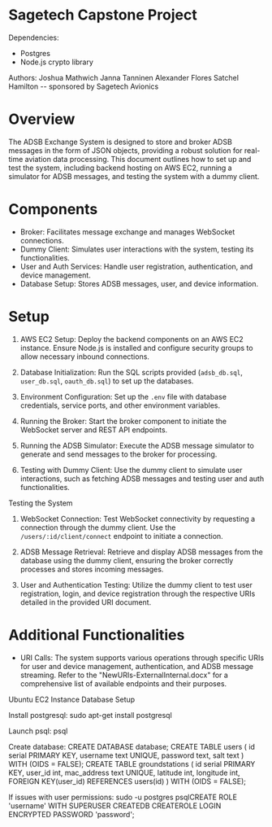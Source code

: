 
# Sagetech Capstone Project

Dependencies:
- Postgres
- Node.js crypto library

Authors:
Joshua Mathwich
Janna Tanninen
Alexander Flores
Satchel Hamilton
-- sponsored by Sagetech Avionics

# Overview

The ADSB Exchange System is designed to store and broker ADSB messages in the form of JSON objects, providing a robust solution for real-time aviation data processing. This document outlines how to set up and test the system, including backend hosting on AWS EC2, running a simulator for ADSB messages, and testing the system with a dummy client.

# Components

- Broker: Facilitates message exchange and manages WebSocket connections.
- Dummy Client: Simulates user interactions with the system, testing its functionalities.
- User and Auth Services: Handle user registration, authentication, and device management.
- Database Setup: Stores ADSB messages, user, and device information.

# Setup

1. AWS EC2 Setup: Deploy the backend components on an AWS EC2 instance. Ensure Node.js is installed and configure security groups to allow necessary inbound connections.

2. Database Initialization: Run the SQL scripts provided (`adsb_db.sql`, `user_db.sql`, `oauth_db.sql`) to set up the databases.

3. Environment Configuration: Set up the `.env` file with database credentials, service ports, and other environment variables.

4. Running the Broker: Start the broker component to initiate the WebSocket server and REST API endpoints.

5. Running the ADSB Simulator: Execute the ADSB message simulator to generate and send messages to the broker for processing.

6. Testing with Dummy Client: Use the dummy client to simulate user interactions, such as fetching ADSB messages and testing user and auth functionalities.

Testing the System

1. WebSocket Connection: Test WebSocket connectivity by requesting a connection through the dummy client. Use the `/users/:id/client/connect` endpoint to initiate a connection.

2. ADSB Message Retrieval: Retrieve and display ADSB messages from the database using the dummy client, ensuring the broker correctly processes and stores incoming messages.

3. User and Authentication Testing: Utilize the dummy client to test user registration, login, and device registration through the respective URIs detailed in the provided URI document.

# Additional Functionalities

- URI Calls: The system supports various operations through specific URIs for user and device management, authentication, and ADSB message streaming. Refer to the "NewURIs-ExternalInternal.docx" for a comprehensive list of available endpoints and their purposes.

Ubuntu EC2 Instance Database Setup

Install postgresql:  sudo apt-get install postgresql

Launch psql: psql

Create database: CREATE DATABASE database;
                 CREATE TABLE users
                 (
                    id serial PRIMARY KEY,
                    username text UNIQUE,
                    password text,
                    salt text
                 ) WITH (OIDS = FALSE);
                 CREATE TABLE groundstations
                 (
                    id serial PRIMARY KEY,
                    user_id int,
                    mac_address text UNIQUE,
                    latitude int,
                    longitude int,
                    FOREIGN KEY(user_id) REFERENCES users(id)
                 ) WITH (OIDS = FALSE);

If issues with user permissions: sudo -u postgres psqlCREATE ROLE 'username' WITH SUPERUSER CREATEDB CREATEROLE LOGIN ENCRYPTED PASSWORD 'password';